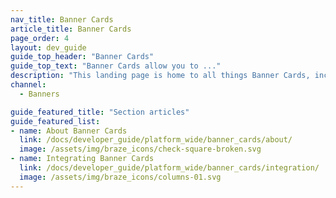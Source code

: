 ```yaml
---
nav_title: Banner Cards
article_title: Banner Cards
page_order: 4
layout: dev_guide
guide_top_header: "Banner Cards"
guide_top_text: "Banner Cards allow you to ..."
description: "This landing page is home to all things Banner Cards, including articles on how to create Banner Cards, and use cases."
channel:
  - Banners

guide_featured_title: "Section articles"
guide_featured_list:
- name: About Banner Cards
  link: /docs/developer_guide/platform_wide/banner_cards/about/
  image: /assets/img/braze_icons/check-square-broken.svg
- name: Integrating Banner Cards
  link: /docs/developer_guide/platform_wide/banner_cards/integration/
  image: /assets/img/braze_icons/columns-01.svg
---
```


<br><br>

